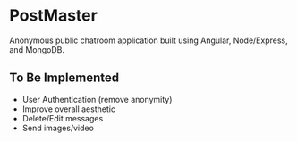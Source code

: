 # PostMaster
Anonymous public chatroom application built using Angular, Node/Express, and MongoDB.


## To Be Implemented
- User Authentication (remove anonymity)
- Improve overall aesthetic
- Delete/Edit messages
- Send images/video
